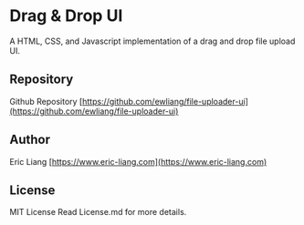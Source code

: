 # Drag & Drop UI
A HTML, CSS, and Javascript implementation of a drag and drop file upload UI.

## Repository
Github Repository [https://github.com/ewliang/file-uploader-ui](https://github.com/ewliang/file-uploader-ui)

## Author
Eric Liang [https://www.eric-liang.com](https://www.eric-liang.com)

## License
MIT License
Read License.md for more details.
